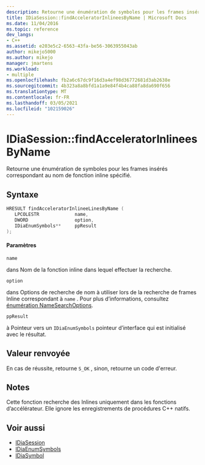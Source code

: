 ```yaml
---
description: Retourne une énumération de symboles pour les frames insérés correspondant au nom de fonction inline spécifié.
title: IDiaSession::findAcceleratorInlineesByName | Microsoft Docs
ms.date: 11/04/2016
ms.topic: reference
dev_langs:
- C++
ms.assetid: e203e5c2-6563-43fa-be56-3063955043ab
author: mikejo5000
ms.author: mikejo
manager: jmartens
ms.workload:
- multiple
ms.openlocfilehash: fb2a6c67dc9f16d3a4ef98d36772681d3ab2638e
ms.sourcegitcommit: 4b323a8a8bfd1a1a9e84f4b4ca88fa8da690f656
ms.translationtype: MT
ms.contentlocale: fr-FR
ms.lasthandoff: 03/05/2021
ms.locfileid: "102159026"
---
```

# <a name="idiasessionfindacceleratorinlineesbyname"></a>IDiaSession::findAcceleratorInlineesByName
Retourne une énumération de symboles pour les frames insérés correspondant au nom de fonction inline spécifié.

## <a name="syntax"></a>Syntaxe

```C++
HRESULT findAcceleratorInlineeLinesByName ( 
   LPCOLESTR             name,
   DWORD                 option,
   IDiaEnumSymbols**     ppResult
);
```

#### <a name="parameters"></a>Paramètres
 `name`

dans Nom de la fonction inline dans lequel effectuer la recherche.

 `option`

dans Options de recherche de nom à utiliser lors de la recherche de frames Inline correspondant à `name` . Pour plus d’informations, consultez [énumération NameSearchOptions](../../debugger/debug-interface-access/namesearchoptions.md).

 `ppResult`

à Pointeur vers un `IDiaEnumSymbols` pointeur d’interface qui est initialisé avec le résultat.

## <a name="return-value"></a>Valeur renvoyée
 En cas de réussite, retourne `S_OK` , sinon, retourne un code d'erreur.

## <a name="remarks"></a>Notes
 Cette fonction recherche des Inlines uniquement dans les fonctions d’accélérateur. Elle ignore les enregistrements de procédures C++ natifs.

## <a name="see-also"></a>Voir aussi
- [IDiaSession](../../debugger/debug-interface-access/idiasession.md)
- [IDiaEnumSymbols](../../debugger/debug-interface-access/idiaenumsymbols.md)
- [IDiaSymbol](../../debugger/debug-interface-access/idiasymbol.md)
